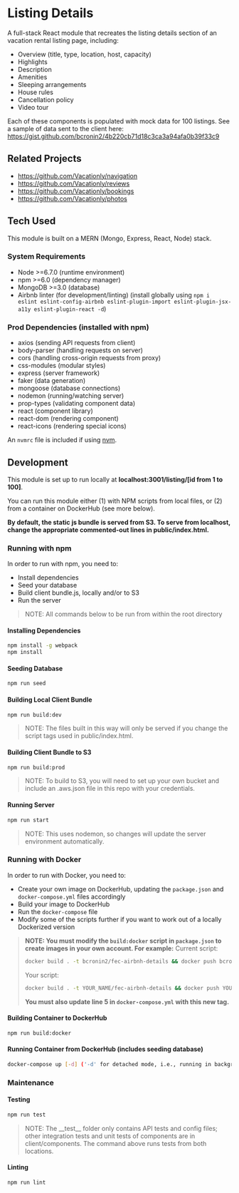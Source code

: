 # Listing Details

A full-stack React module that recreates the listing details section of an vacation rental listing page, including:

- Overview (title, type, location, host, capacity)
- Highlights
- Description
- Amenities
- Sleeping arrangements
- House rules
- Cancellation policy
- Video tour

Each of these components is populated with mock data for 100 listings. See a sample of data sent to the client here: https://gist.github.com/bcronin2/4b220cb71d18c3ca3a94afa0b39f33c9

## Related Projects

- https://github.com/Vacationly/navigation
- https://github.com/Vacationly/reviews
- https://github.com/Vacationly/bookings
- https://github.com/Vacationly/photos

## Tech Used

This module is built on a MERN (Mongo, Express, React, Node) stack.

### System Requirements

- Node >=6.7.0 (runtime environment)
- npm >=6.0 (dependency manager)
- MongoDB >=3.0 (database)
- Airbnb linter (for development/linting) (install globally using ```npm i eslint eslint-config-airbnb eslint-plugin-import eslint-plugin-jsx-a11y eslint-plugin-react -d```)

### Prod Dependencies (installed with npm)

- axios (sending API requests from client)
- body-parser (handling requests on server)
- cors (handling cross-origin requests from proxy)
- css-modules (modular styles)
- express (server framework)
- faker (data generation)
- mongoose (database connections)
- nodemon (running/watching server)
- prop-types (validating component data)
- react (component library)
- react-dom (rendering component)
- react-icons (rendering special icons)

An `nvmrc` file is included if using [nvm](https://github.com/creationix/nvm).

## Development

This module is set up to run locally at **localhost:3001/listing/[id from 1 to 100]**.

You can run this module either (1) with NPM scripts from local files, or (2) from a container on DockerHub (see more below).

**By default, the static js bundle is served from S3. To serve from localhost, change the appropriate commented-out lines in public/index.html.**

### Running with npm
In order to run with npm, you need to:

- Install dependencies
- Seed your database
- Build client bundle.js, locally and/or to S3
- Run the server

> NOTE: All commands below to be run from within the root directory

#### Installing Dependencies

```sh
npm install -g webpack
npm install
```

#### Seeding Database

```sh
npm run seed
```

#### Building Local Client Bundle

```sh
npm run build:dev
```
> NOTE: The files built in this way will only be served if you change the script tags used in public/index.html.

#### Building Client Bundle to S3

```sh
npm run build:prod
```
> NOTE: To build to S3, you will need to set up your own bucket and include an .aws.json file in this repo with your credentials.


#### Running Server

```sh
npm run start
```

> NOTE: This uses nodemon, so changes will update the server environment automatically.

### Running with Docker

In order to run with Docker, you need to:

- Create your own image on DockerHub, updating the `package.json` and `docker-compose.yml` files accordingly
- Build your image to DockerHub
- Run the `docker-compose` file
- Modify some of the scripts further if you want to work out of a locally Dockerized version

> **NOTE: You must modify the `build:docker` script in `package.json` to create images in your own account. For example:**
> Current script:
> ```sh
> docker build . -t bcronin2/fec-airbnh-details && docker push bcronin2/fec-airbnh-details
> ```
> Your script:
> ```sh
> docker build . -t YOUR_NAME/fec-airbnh-details && docker push YOUR_NAME/fec-airbnh-details
> ```
> **You must also update line 5 in `docker-compose.yml` with this new tag.**

#### Building Container to DockerHub

```sh
npm run build:docker
```

#### Running Container from DockerHub (includes seeding database)

```sh
docker-compose up [-d] ('-d' for detached mode, i.e., running in background)
```

### Maintenance

#### Testing

```sh
npm run test
```

> NOTE: The \_\_test\_\_ folder only contains API tests and config files; other integration tests and unit tests of components are in client/components. The command above runs tests from both locations.

#### Linting

```sh
npm run lint
```
